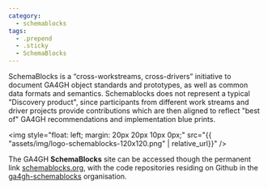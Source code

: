 ```yaml
---
category:
  - schemablocks
tags:
  - .prepend
  - .sticky
  - SchemaBlocks
---
```


SchemaBlocks is a “cross-workstreams, cross-drivers” initiative to document GA4GH object standards and prototypes, as well as common data formats and semantics. Schemablocks does not represent a typical  "Discovery product", since participants from different work streams and driver projects provide contributions which are then aligned to reflect "best of" GA4GH recommendations and implementation blue prints.

<img style="float: left; margin: 20px 20px 10px 0px;" src="{{ "assets/img/logo-schemablocks-120x120.png" | relative_url}}" />

The GA4GH __SchemaBlocks__ site can be accessed though the permanent link [schemablocks.org](http://schemablocks.org), with the code repositories residing on Github in the [ga4gh-schemablocks](https://github.com/ga4gh-schemablocks/) organisation.
